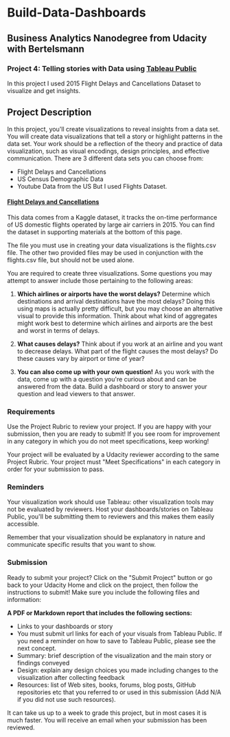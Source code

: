 # Build-Data-Dashboards
## Business Analytics Nanodegree from Udacity with Bertelsmann

### Project 4: Telling stories with Data using [Tableau Public](https://public.tableau.com/s/)
In this project I used 2015 Flight Delays and Cancellations Dataset to visualize and get insights.

## Project Description
In this project, you'll create visualizations to reveal insights from a data set. 
You will create data visualizations that tell a story or highlight patterns in the data set. 
Your work should be a reflection of the theory and practice of data visualization, such as visual encodings, design principles, and effective communication.
There are 3 different data sets you can choose from:
- Flight Delays and Cancellations
- US Census Demographic Data
- Youtube Data from the US
But I used Flights Dataset.

#### [Flight Delays and Cancellations](https://www.kaggle.com/datasets/usdot/flight-delays)
This data comes from a Kaggle dataset, it tracks the on-time performance of US domestic flights operated by large air carriers in 2015. You can find the dataset in supporting materials at the bottom of this page.

The file you must use in creating your data visualizations is the flights.csv file. The other two provided files may be used in conjunction with the flights.csv file, but should not be used alone.

You are required to create three visualizations. Some questions you may attempt to answer include those pertaining to the following areas:
1. **Which airlines or airports have the worst delays?**
Determine which destinations and arrival destinations have the most delays? Doing this using maps is actually pretty difficult, but you may choose an alternative visual to provide this information. Think about what kind of aggregates might work best to determine which airlines and airports are the best and worst in terms of delays.

2. **What causes delays?**
Think about if you work at an airline and you want to decrease delays. What part of the flight causes the most delays? Do these causes vary by airport or time of year?

3. **You can also come up with your own question!**
As you work with the data, come up with a question you're curious about and can be answered from the data. Build a dashboard or story to answer your question and lead viewers to that answer.

### Requirements
Use the Project Rubric to review your project. If you are happy with your submission, then you are ready to submit! If you see room for improvement in any category in which you do not meet specifications, keep working!

Your project will be evaluated by a Udacity reviewer according to the same Project Rubric. Your project must "Meet Specifications" in each category in order for your submission to pass.

### Reminders
Your visualization work should use Tableau: other visualization tools may not be evaluated by reviewers. Host your dashboards/stories on Tableau Public, you'll be submitting them to reviewers and this makes them easily accessible.

Remember that your visualization should be explanatory in nature and communicate specific results that you want to show.

### Submission
Ready to submit your project? Click on the "Submit Project" button or go back to your Udacity Home and click on the project, then follow the instructions to submit! Make sure you include the following files and information:

**A PDF or Markdown report that includes the following sections:**
- Links to your dashboards or story
- You must submit url links for each of your visuals from Tableau Public. If you need a reminder on how to save to Tableau Public, please see the next concept.
- Summary: brief description of the visualization and the main story or findings conveyed
- Design: explain any design choices you made including changes to the visualization after collecting feedback
- Resources: list of Web sites, books, forums, blog posts, GitHub repositories etc that you referred to or used in this submission (Add N/A if you did not use such resources).

It can take us up to a week to grade this project, but in most cases it is much faster. You will receive an email when your submission has been reviewed.
